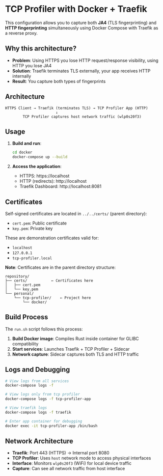 # TCP Profiler with Docker + Traefik

This configuration allows you to capture both **JA4** (TLS fingerprinting) and **HTTP fingerprinting** simultaneously using Docker Compose with Traefik as a reverse proxy.

## Why this architecture?

- **Problem**: Using HTTPS you lose HTTP request/response visibility, using HTTP you lose JA4
- **Solution**: Traefik terminates TLS externally, your app receives HTTP internally
- **Result**: You capture both types of fingerprints

## Architecture

```
HTTPS Client → Traefik (terminates TLS) → TCP Profiler App (HTTP)
                       ↓
        TCP Profiler captures host network traffic (wlp0s20f3)
```

## Usage

1. **Build and run**:
   ```bash
   cd docker
   docker-compose up --build
   ```

2. **Access the application**:
   - HTTPS: https://localhost
   - HTTP (redirects): http://localhost
   - Traefik Dashboard: http://localhost:8081

## Certificates

Self-signed certificates are located in `../../certs/` (parent directory):
- `cert.pem`: Public certificate
- `key.pem`: Private key

These are demonstration certificates valid for:
- `localhost`
- `127.0.0.1`
- `tcp-profiler.local`

**Note**: Certificates are in the parent directory structure:
```
repository/
├── certs/           ← Certificates here
│   ├── cert.pem
│   └── key.pem
└── personal/
    └── tcp-profiler/    ← Project here
        └── docker/
```

## Build Process

The `run.sh` script follows this process:
1. **Build Docker image**: Compiles Rust inside container for GLIBC compatibility
2. **Start services**: Launches Traefik + TCP Profiler + Sidecar
3. **Network capture**: Sidecar captures both TLS and HTTP traffic

## Logs and Debugging

```bash
# View logs from all services
docker-compose logs -f

# View logs only from tcp profiler
docker-compose logs -f tcp-profiler-app

# View traefik logs
docker-compose logs -f traefik

# Enter app container for debugging
docker exec -it tcp-profiler-app /bin/bash
```

## Network Architecture

- **Traefik**: Port 443 (HTTPS) → Internal port 8080
- **TCP Profiler**: Uses `host` network mode to access physical interfaces
- **Interface**: Monitors `wlp0s20f3` (WiFi) for local device traffic
- **Capture**: Can see all network traffic from host interface
